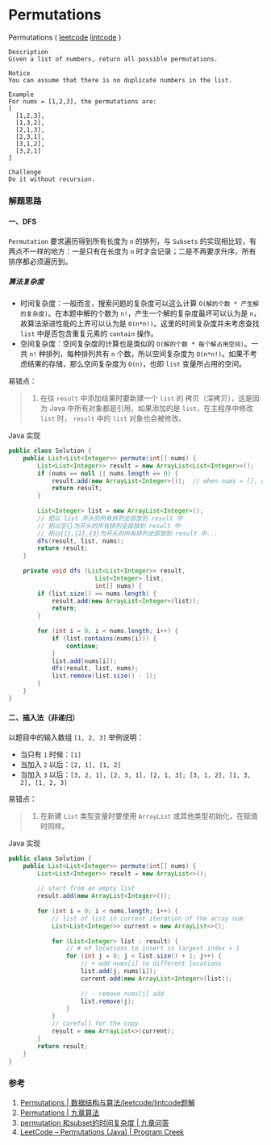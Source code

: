 # Permutations

Permutations ( [leetcode](https://leetcode.com/problems/permutations/)  [lintcode](http://www.lintcode.com/en/problem/permutations/) )

```
Description
Given a list of numbers, return all possible permutations.

Notice
You can assume that there is no duplicate numbers in the list.

Example
For nums = [1,2,3], the permutations are:
[
  [1,2,3],
  [1,3,2],
  [2,1,3],
  [2,3,1],
  [3,1,2],
  [3,2,1]
]

Challenge 
Do it without recursion.
```

### 解题思路

#### 一、DFS

`Permutation` 要求遍历得到所有长度为 `n` 的排列，与 `Subsets` 的实现相比较，有两点不一样的地方：一是只有在长度为 `n` 时才会记录；二是不再要求升序，所有排序都必须遍历到。

##### 算法复杂度

- 时间复杂度：一般而言，搜索问题的复杂度可以这么计算 `O(解的个数 * 产生解的复杂度)`。在本题中解的个数为 `n!`，产生一个解的复杂度最坏可以认为是 `n`，故算法渐进性能的上界可以认为是 `O(n*n!)`。这里的时间复杂度并未考虑查找 `list` 中是否包含重复元素的 `contain` 操作。
- 空间复杂度：空间复杂度的计算也是类似的 `O(解的个数 * 每个解占用空间)`。一共 `n!` 种排列，每种排列共有 `n` 个数，所以空间复杂度为 `O(n*n!)`。如果不考虑结果的存储，那么空间复杂度为 `O(n)`，也即 `list` 变量所占用的空间。

易错点：

> 1. 在往 `result` 中添加结果时要新建一个 `list` 的 拷贝（深拷贝），这是因为 Java 中所有对象都是引用，如果添加的是 `list`，在主程序中修改 `list` 时， `result` 中的 `list` 对象也会被修改。

Java 实现

```java
public class Solution {
    public List<List<Integer>> permute(int[] nums) {
        List<List<Integer>> result = new ArrayList<List<Integer>>();
        if (nums == null || nums.length == 0) {
            result.add(new ArrayList<Integer>());  // when nums = [], return [[]]
            return result;
        }
        
        List<Integer> list = new ArrayList<Integer>();
        // 把以 list 开头的所有排列全部放到 result 中
        // 把以空{}为开头的所有排列全部放到 result 中
        // 把以{1},{2},{3}为开头的所有排列全部放到 result 中...
        dfs(result, list, nums);
        return result;
    }
    
    private void dfs (List<List<Integer>> result,
                        List<Integer> list,
                        int[] nums) {
        if (list.size() == nums.length) {
            result.add(new ArrayList<Integer>(list));
            return;
        }
        
        for (int i = 0; i < nums.length; i++) {
            if (list.contains(nums[i])) {
                continue;
            }
            list.add(nums[i]);
            dfs(result, list, nums);
            list.remove(list.size() - 1);
        }
    }
}
```



#### 二、插入法（非递归）

以题目中的输入数组 `[1, 2, 3]` 举例说明：

- 当只有 `1` 时候：`[1]`
- 当加入 `2` 以后：`[2, 1], [1, 2]`
- 当加入 `3` 以后：`[3, 2, 1], [2, 3, 1], [2, 1, 3]; [3, 1, 2], [1, 3, 2], [1, 2, 3]`

易错点：

> 1. 在新建 `List` 类型变量时要使用 `ArrayList` 或其他类型初始化，在赋值时同样。

Java 实现

```java
public class Solution {
    public List<List<Integer>> permute(int[] nums) {
        List<List<Integer>> result = new ArrayList<>();
        
        // start from an empty list
        result.add(new ArrayList<Integer>());
        
        for (int i = 0; i < nums.length; i++) {
            // list of list in current iteration of the array num
            List<List<Integer>> current = new ArrayList<>();
            
            for (List<Integer> list : result) {
                // # of locations to insert is largest index + 1
                for (int j = 0; j < list.size() + 1; j++) {
                    // + add nums[i] to different locations
                    list.add(j, nums[i]);
                    current.add(new ArrayList<Integer>(list));
                    
                    // - remove nums[i] add
                    list.remove(j);
                }
            }
            // carefull for the copy
            result = new ArrayList<>(current);
        }
        return result;
    }
}
```



### 参考

1. [Permutations | 数据结构与算法/leetcode/lintcode题解](http://algorithm.yuanbin.me/zh-hans/exhaustive_search/permutations.html)
2. [Permutations | 九章算法](http://www.jiuzhang.com/solutions/permutations/) 
3. [permutation 和subset的时间复杂度 | 九章问答](http://www.jiuzhang.com/qa/1753/)
4. [LeetCode – Permutations (Java) | Program Creek](http://www.programcreek.com/2013/02/leetcode-permutations-java/)

